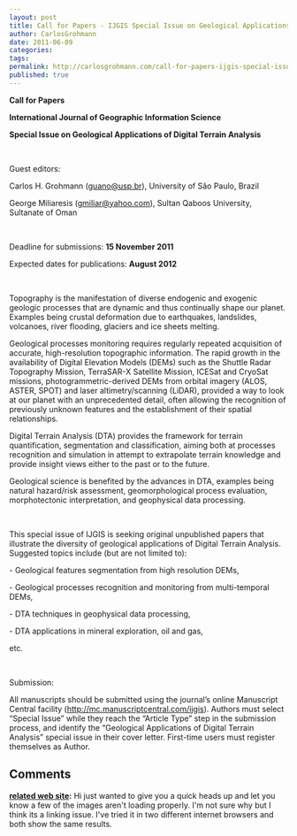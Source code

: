 ```yaml
---
layout: post
title: Call for Papers - IJGIS Special Issue on Geological Applications of Digital Terrain Analysis
author: CarlosGrohmann
date: 2011-06-09
categories: 
tags: 
permalink: http://carlosgrohmann.com/call-for-papers-ijgis-special-issue-on-geological-applications-of-digital-terrain-analysis/
published: true
---
```



**Call for Papers**



**International Journal of Geographic Information Science**



**Special Issue on Geological Applications of Digital Terrain Analysis**



 



Guest editors:



Carlos H. Grohmann (guano@usp.br), University of São Paulo, Brazil



George Miliaresis (gmiliar@yahoo.com), Sultan Qaboos University, Sultanate of Oman



 



Deadline for submissions: **15 November 2011**



Expected dates for publications: **August 2012**



 



Topography is the manifestation of diverse endogenic and exogenic geologic processes that are dynamic and thus continually shape our planet. Examples being crustal deformation due to earthquakes, landslides, volcanoes, river flooding, glaciers and ice sheets melting.



Geological processes monitoring requires regularly repeated acquisition of accurate, high-resolution topographic information. The rapid growth in the availability of Digital Elevation Models (DEMs) such as the Shuttle Radar Topography Mission, TerraSAR-X Satellite Mission, ICESat and CryoSat missions, photogrammetric-derived DEMs from orbital imagery (ALOS, ASTER, SPOT) and laser altimetry/scanning (LiDAR), provided a way to look at our planet with an unprecedented detail, often allowing the recognition of previously unknown features and the establishment of their spatial relationships.



Digital Terrain Analysis (DTA) provides the framework for terrain quantification, segmentation and classification, aiming both at processes recognition and simulation in attempt to extrapolate terrain knowledge and provide insight views either to the past or to the future.



Geological science is benefited by the advances in DTA, examples being natural hazard/risk assessment, geomorphological process evaluation, morphotectonic interpretation, and geophysical data processing.



 



This special issue of IJGIS is seeking original unpublished papers that illustrate the diversity of geological applications of Digital Terrain Analysis. Suggested topics include (but are not limited to):



\- Geological features segmentation from high resolution DEMs,



\- Geological processes recognition and monitoring from multi-temporal DEMs,



\- DTA techniques in geophysical data processing,



\- DTA applications in mineral exploration, oil and gas,



etc.



 



Submission:



All manuscripts should be submitted using the journal’s online Manuscript Central facility (<http://mc.manuscriptcentral.com/ijgis>). Authors must select “Special Issue” while they reach the “Article Type” step in the submission process, and identify the “Geological Applications of Digital Terrain Analysis” special issue in their cover letter. First-time users must register themselves as Author.



## Comments



**[related web site](#871 "2013-06-08 23:41:58"):** Hi just wanted to give you a quick heads up and let you know a few of the images aren't loading properly. I'm not sure why but I think its a linking issue. I've tried it in two different internet browsers and both show the same results.



